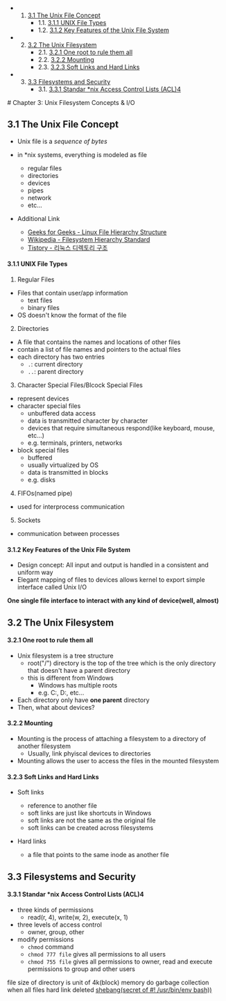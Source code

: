 <!-- vscode-markdown-toc -->
* 1. [3.1 The Unix File Concept](#TheUnixFileConcept)
		* 1.1. [3.1.1 UNIX File Types](#UNIXFileTypes)
		* 1.2. [3.1.2 Key Features of the Unix File System](#KeyFeaturesoftheUnixFileSystem)
* 2. [3.2 The Unix Filesystem](#TheUnixFilesystem)
		* 2.1. [3.2.1 One root to rule them all](#Oneroottorulethemall)
		* 2.2. [3.2.2 Mounting](#Mounting)
		* 2.3. [3.2.3 Soft Links and Hard Links](#SoftLinksandHardLinks)
* 3. [3.3 Filesystems and Security](#FilesystemsandSecurity)
		* 3.1. [3.3.1 Standar *nix Access Control Lists (ACL)4](#StandarnixAccessControlListsACL4)

<!-- vscode-markdown-toc-config
	numbering=true
	autoSave=true
	/vscode-markdown-toc-config -->
<!-- /vscode-markdown-toc --># Chapter 3: Unix Filesystem Concepts & I/O

## <a name='TheUnixFileConcept'></a>3.1 The Unix File Concept
- Unix file is a *sequence of bytes*
- in *nix systems, everything is modeled as file
  - regular files
  - directories
  - devices
  - pipes
  - network
  - etc...

- Additional Link
  - [Geeks for Geeks - Linux File Hierarchy Structure](https://www.geeksforgeeks.org/linux-file-hierarchy-structure/)
  - [Wikipedia - Filesystem Hierarchy Standard](https://en.wikipedia.org/wiki/Filesystem_Hierarchy_Standard)
  - [Tistory - 리눅스 디렉토리 구조](https://inpa.tistory.com/entry/LINUX-%F0%9F%93%9A-%EB%A6%AC%EB%88%85%EC%8A%A4-%EB%94%94%EB%A0%89%ED%86%A0%EB%A6%AC-%EA%B5%AC%EC%A1%B0)

#### <a name='UNIXFileTypes'></a>3.1.1 UNIX File Types
1. Regular Files
  - Files that contain user/app information 
    - text files
    - binary files
  - OS doesn't know the format of the file

2. Directories
  - A file that contains the names and locations of other files
  - contain a list of file names and pointers to the actual files
  - each directory has two entries
    - `.`: current directory
    - `..`: parent directory

3. Character Special Files/Blcock Special Files
  - represent devices
  - character special files
    - unbuffered data access
    - data is transmitted character by character
    - devices that require simultaneous respond(like keyboard, mouse, etc...)
    - e.g. terminals, printers, networks
  - block special files
    - buffered
    - usually virtualized by OS
    - data is transmitted in blocks
    - e.g. disks

4. FIFOs(named pipe)
  - used for interprocess communication

5. Sockets
  - communication between processes

#### <a name='KeyFeaturesoftheUnixFileSystem'></a>3.1.2 Key Features of the Unix File System
- Design concept: All input and output is handled in a consistent and uniform way
- Elegant mapping of files to devices allows kernel to export simple interface called Unix I/O

**One single file interface to interact with any kind of device(well, almost)**

## <a name='TheUnixFilesystem'></a>3.2 The Unix Filesystem

#### <a name='Oneroottorulethemall'></a>3.2.1 One root to rule them all
- Unix filesystem is a tree structure
  - root("/") directory is the top of the tree which is the only directory that doesn't have a parent directory
  - this is different from Windows
    - Windows has multiple roots
    - e.g. C:\, D:\, etc...
- Each directory only have **one parent** directory
- Then, what about devices?
  
####  <a name='Mounting'></a>3.2.2 Mounting
- Mounting is the process of attaching a filesystem to a directory of another filesystem
  - Usually, link phyiscal devices to directories
- Mounting allows the user to access the files in the mounted filesystem

####  <a name='SoftLinksandHardLinks'></a>3.2.3 Soft Links and Hard Links
- Soft links
  - reference to another file
  - soft links are just like shortcuts in Windows
  - soft links are not the same as the original file
  - soft links can be created across filesystems

- Hard links
  - a file that points to the same inode as another file

##  <a name='FilesystemsandSecurity'></a>3.3 Filesystems and Security

####  <a name='StandarnixAccessControlListsACL4'></a>3.3.1 Standar *nix Access Control Lists (ACL)4
- three kinds of permissions
  - read(r, 4), write(w, 2), execute(x, 1)
- three levels of access control
  - owner, group, other
- modify permissions
  - `chmod` command
  - `chmod 777 file` gives all permissions to all users
  - `chmod 755 file` gives all permissions to owner, read and execute permissions to group and other users


file size of directory is unit of 4k(block)
memory do garbage collection when all files hard link deleted
[shebang(secret of #! /usr/bin/env bash))](https://bcp0109.tistory.com/343)